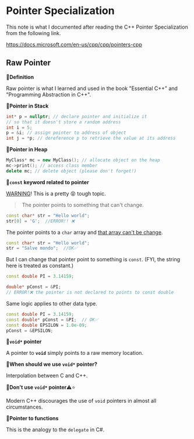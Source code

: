 # Pointer Specialization

This note is what I documented after reading the C++ Pointer Specialization from the following link.

https://docs.microsoft.com/en-us/cpp/cpp/pointers-cpp



## Raw Pointer

**📌Definition**

Raw pointer is what I learned and used in the book "Essential C++" and "Programming Abstraction in C++". 



**📌Pointer in Stack**

```c++
int* p = nullptr; // declare pointer and initialize it
// so that it doesn't store a random address
int i = 5;
p = &i; // assign pointer to address of object
int j = *p; // dereference p to retrieve the value at its address
```



**📌Pointer in Heap**

```c++
MyClass* mc = new MyClass(); // allocate object on the heap
mc->print(); // access class member
delete mc; // delete object (please don't forget!)
```



**📌`const` keyword related to pointer**

<u>WARNING</u>! This is a pretty 😵 tough topic.



> ​	The pointer points to something that can't change.

```c++
const char* str = "Hello world";
str[0] = 'G';  //ERROR!! ❌
```

The pointer points to a `char` array and <u>that array can't be change</u>.



```c++
const char* str = "Hello world";
str = "Salve mondo";  //OK✅
```

But I can change that pointer point to something is `const`. (FYI, the string here is treated as constant.)



```c++
const double PI = 3.14159;

double* pConst = &PI;
// ERROR!❌ the pointer is not declared to points to const double
```

Same logic applies to other data type.



```c++
const double PI = 3.14159;
const double* pConst = &PI;  // OK✅
const double EPSILON = 1.0e-09;
pConst = &EPSILON;
```





**📌`void*` pointer**

A pointer to **`void`** simply points to a raw memory location.



**📌When should we use `void*` pointer?**

Interpolation between C and C++.



**📌Don't use `void*` pointer**⚠⭐

Modern C++ discourages the use of `void` pointers in almost all circumstances.



**📌Pointer to functions**

This is the analogy to the `delegate` in C#.

